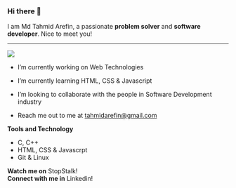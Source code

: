 ### Hi there 👋
I am Md Tahmid Arefin, a passionate **problem solver** and **software developer**. Nice to meet you!

---  

![](https://komarev.com/ghpvc/?username=tahmidarefin&color=green)  


- I’m currently working on Web Technologies
- I’m currently learning HTML, CSS & Javascript
- I’m looking to collaborate with the people in Software Development industry

- Reach me out to me at tahmidarefin@gmail.com

**Tools and Technology** 
- C, C++
- HTML, CSS & Javascrpt
- Git & Linux

**Watch me on** <a href="https://www.stopstalk.com/user/profile/tahmidarefin" style="text-decoration: none;">StopStalk</a>!  
**Connect with me in** <a href="https://linkedin.com/in/tahmidarefin" style="text-decoration: none;">Linkedin</a>!
<!-- 
	
-->
